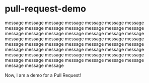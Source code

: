 # pull-request-demo
message message message message message message message message message message message message message message message message message message message message message message message message message message message message message message message message message message message message message message message message message message message message message message message message message message message message message message message message message message message

Now, I am a demo for a Pull Request!






































































